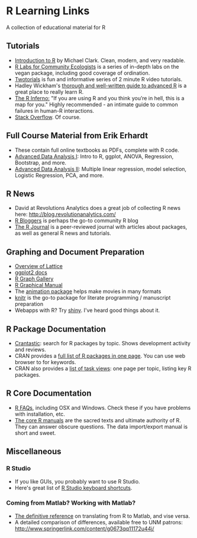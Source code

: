 # R Learning Links
A collection of educational material for R

## Tutorials 
* [Introduction to R](http://www.nd.edu/~mclark19/learn/R1.html) by Michael Clark.  Clean, modern, and very readable.
* [R Labs for Community Ecologists](http://ecology.msu.montana.edu/labdsv/R/) is a series of in-depth labs on the vegan package, including good coverage of ordination.
* [Twotorials](http://www.twotorials.com/) is fun and informative series of 2 minute R video tutorials. 
* Hadley Wickham's [thorough and well-written guide to advanced R](http://adv-r.had.co.nz/) is a great place to really learn R. 
* [The R Inferno:](http://www.burns-stat.com/documents/books/the-r-inferno/) "If you are using R and you think you’re in hell, this is a map for you."  Highly recommended - an intimate guide to common failures in human-R interactions.
* [Stack Overflow](http://stackoverflow.com/questions/tagged/r). Of course.

## Full Course Material from Erik Erhardt
* These contain full online textbooks as PDFs, complete with R code.
* [Advanced Data Analysis I](http://statacumen.com/teaching/ada1/): Intro to R, ggplot, ANOVA, Regression, Bootstrap, and more.
* [Advanced Data Analysis II](http://statacumen.com/teaching/ada2/): Multiple linear regression, model selection, Logistic Regression, PCA, and more. 

## R News 
* David at Revolutions Analytics does a great job of collecting R news here: http://blog.revolutionanalytics.com/
* [R Bloggers](http://www.r-bloggers.com/) is perhaps the go-to community R blog
* [ The R Journal](http://journal.r-project.org/) is a peer-reviewed journal with articles about packages, as well as general R news and tutorials.

## Graphing and Document Preparation
* [Overview of Lattice](http://science.nature.nps.gov/im/datamgmt/statistics/r/advanced/latticegraphics.cfm)
* [ggplot2 docs](http://docs.ggplot2.org/current/)
* [ R Graph Gallery](http://rgraphgallery.blogspot.com/)
* [ R Graphical Manual](http://rgm3.lab.nig.ac.jp/RGM/R_image_list?navi_idx=0)
* The [animation package](https://cran.r-project.org/web/packages/animation/index.html) helps make movies in many formats
* [knitr](http://yihui.name/knitr/) is the go-to package for literate programming / manuscript preparation
* Webapps with R?  Try [shiny](http://shiny.rstudio.com/).  I've heard good things about it.

## R Package Documentation 
* [Crantastic](http://crantastic.org/): search for R packages by topic.  Shows development activity and reviews.  
* CRAN provides a [full list of R packages in one page](http://cran.r-project.org/web/packages/available_packages_by_name.html).  You can use web browser to for keywords.
* CRAN also provides a [list of task views](https://cran.r-project.org/web/views/): one page per topic, listing key R packages. 

## R Core Documentation  
* [R FAQs](http://cran.r-project.org/faqs.html), including OSX and Windows. Check these if you have problems with installation, etc.
* [The core R manuals](http://cran.r-project.org/manuals.html) are the sacred texts and ultimate authority of R.  They can answer obscure questions. The data import/export manual is short and sweet.

## Miscellaneous

### R Studio  
* If you like GUIs, you probably want to use R Studio.
* Here's great list of [R Studio keyboard shortcuts](http://rstudio.org/docs/using/keyboard_shortcuts).

### Coming from Matlab? Working with Matlab?
* [The definitive reference](http://www.math.umaine.edu/~hiebeler/comp/matlabR.html) on translating from R to Matlab, and vise versa.
* A detailed comparison of differences, available free to UNM patrons: http://www.springerlink.com/content/g0673qq11172u44j/

